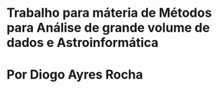 # Trabalho para máteria de Métodos para Análise de grande volume de dados e Astroinformática

# Por Diogo Ayres Rocha
